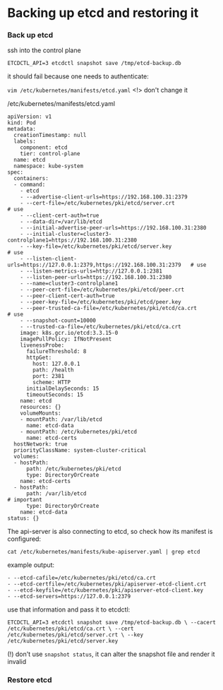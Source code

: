# Backing up etcd and restoring it


### Back up etcd

<p>ssh into the control plane</p>

`ETCDCTL_API=3 etcdctl snapshot save /tmp/etcd-backup.db`

<p>it should fail because one needs to authenticate:</p>

`vim /etc/kubernetes/manifests/etcd.yaml`
<!> don't change it

/etc/kubernetes/manifests/etcd.yaml

    apiVersion: v1
    kind: Pod
    metadata:
      creationTimestamp: null
      labels:
        component: etcd
        tier: control-plane
      name: etcd
      namespace: kube-system
    spec:
      containers:
      - command:
        - etcd
        - --advertise-client-urls=https://192.168.100.31:2379
        - --cert-file=/etc/kubernetes/pki/etcd/server.crt                           # use
        - --client-cert-auth=true
        - --data-dir=/var/lib/etcd
        - --initial-advertise-peer-urls=https://192.168.100.31:2380
        - --initial-cluster=cluster3-controlplane1=https://192.168.100.31:2380
        - --key-file=/etc/kubernetes/pki/etcd/server.key                            # use
        - --listen-client-urls=https://127.0.0.1:2379,https://192.168.100.31:2379   # use
        - --listen-metrics-urls=http://127.0.0.1:2381
        - --listen-peer-urls=https://192.168.100.31:2380
        - --name=cluster3-controlplane1
        - --peer-cert-file=/etc/kubernetes/pki/etcd/peer.crt
        - --peer-client-cert-auth=true
        - --peer-key-file=/etc/kubernetes/pki/etcd/peer.key
        - --peer-trusted-ca-file=/etc/kubernetes/pki/etcd/ca.crt                    # use
        - --snapshot-count=10000
        - --trusted-ca-file=/etc/kubernetes/pki/etcd/ca.crt
        image: k8s.gcr.io/etcd:3.3.15-0
        imagePullPolicy: IfNotPresent
        livenessProbe:
          failureThreshold: 8
          httpGet:
            host: 127.0.0.1
            path: /health
            port: 2381
            scheme: HTTP
          initialDelaySeconds: 15
          timeoutSeconds: 15
        name: etcd
        resources: {}
        volumeMounts:
        - mountPath: /var/lib/etcd
          name: etcd-data
        - mountPath: /etc/kubernetes/pki/etcd
          name: etcd-certs
      hostNetwork: true
      priorityClassName: system-cluster-critical
      volumes:
      - hostPath:
          path: /etc/kubernetes/pki/etcd
          type: DirectoryOrCreate
        name: etcd-certs
      - hostPath:
          path: /var/lib/etcd                                                     # important
          type: DirectoryOrCreate
        name: etcd-data
    status: {}

<p>The api-server is also connecting to etcd, so check how its manifest is configured:</p>

`cat /etc/kubernetes/manifests/kube-apiserver.yaml | grep etcd`

<p>example output:</p>

    - --etcd-cafile=/etc/kubernetes/pki/etcd/ca.crt
    - --etcd-certfile=/etc/kubernetes/pki/apiserver-etcd-client.crt
    - --etcd-keyfile=/etc/kubernetes/pki/apiserver-etcd-client.key
    - --etcd-servers=https://127.0.0.1:2379

<p>use that information and pass it to etcdctl:</p>

`ETCDCTL_API=3 etcdctl snapshot save /tmp/etcd-backup.db \
--cacert /etc/kubernetes/pki/etcd/ca.crt \
--cert /etc/kubernetes/pki/etcd/server.crt \
--key /etc/kubernetes/pki/etcd/server.key`

(!) don't use `snapshot status`, it can alter the snapshot file and render it invalid

### Restore etcd
